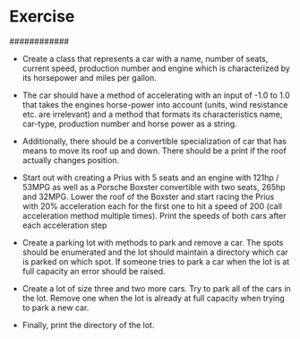 # Exercise #
############

- Create a class that represents a car with a name, number of seats, current speed, production number
and engine which is characterized by its horsepower and miles per gallon.

- The car should have a method of accelerating with an input of -1.0 to 1.0 that takes the engines horse-power into
account (units, wind resistance etc. are irrelevant) and a method that formats its characteristics
name, car-type, production number and horse power as a string.

- Additionally, there should be a convertible specialization of car that has means to move its roof up
and down. There should be a print if the roof actually changes position.

-  Start out with creating a Prius with 5 seats and an engine with 121hp / 53MPG as well as a Porsche
Boxster convertible with two seats, 265hp and 32MPG.
Lower the roof of the Boxster and start racing the Prius with 20% acceleration each for the first one
to hit a speed of 200 (call acceleration method multiple times). Print the speeds of both cars after each
acceleration step


- Create a parking lot with methods to park and remove a car. The spots should be enumerated
and the lot should maintain a directory which car is parked on which spot.
If someone tries to park a car when the lot is at full capacity an error should be raised.

- Create a lot of size three and two more cars. Try to park all of the cars in the lot. Remove one when
the lot is already at full capacity when trying to park a new car.

- Finally, print the directory of the lot.